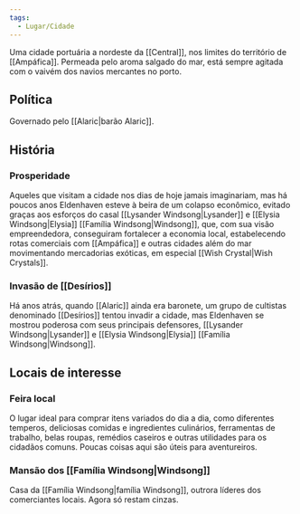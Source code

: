```yaml
---
tags:
  - Lugar/Cidade
---
```

Uma cidade portuária a nordeste da [[Central]], nos limites do território de [[Ampáfica]]. Permeada pelo aroma salgado do mar, está sempre agitada com o vaivém dos navios mercantes no porto.

## Política
Governado pelo [[Alaric|barão Alaric]].

## História
### Prosperidade
Aqueles que visitam a cidade nos dias de hoje jamais imaginariam, mas há poucos anos Eldenhaven esteve à beira de um colapso econômico, evitado graças aos esforços do casal [[Lysander Windsong|Lysander]] e [[Elysia Windsong|Elysia]] [[Família Windsong|Windsong]], que, com sua visão empreendedora, conseguiram fortalecer a economia local, estabelecendo rotas comerciais com [[Ampáfica]] e outras cidades além do mar movimentando mercadorias exóticas, em especial [[Wish Crystal|Wish Crystals]].

### Invasão de [[Desírios]]
Há anos atrás, quando [[Alaric]] ainda era baronete, um grupo de cultistas denominado [[Desírios]] tentou invadir a cidade, mas Eldenhaven se mostrou poderosa com seus principais defensores, [[Lysander Windsong|Lysander]] e [[Elysia Windsong|Elysia]] [[Família Windsong|Windsong]].

## Locais de interesse
### Feira local
O lugar ideal para comprar itens variados do dia a dia, como diferentes temperos, deliciosas comidas e ingredientes culinários, ferramentas de trabalho, belas roupas, remédios caseiros e outras utilidades para os cidadãos comuns. Poucas coisas aqui são úteis para aventureiros.

### Mansão dos [[Família Windsong|Windsong]]
Casa da [[Família Windsong|família Windsong]], outrora líderes dos comerciantes locais. Agora só restam cinzas.